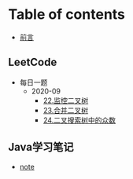 # Table of contents

* [前言](README.md)

## LeetCode
* 每日一题
  * 2020-09
    * [22.监控二叉树](note/mei-ri-yi-ti/202009/22.md)
    * [23.合并二叉树](note/mei-ri-yi-ti/202009/23.md)
    * [24.二叉搜索树中的众数](note/mei-ri-yi-ti/202009/24.md)

## Java学习笔记

* [note](note/note.md)

